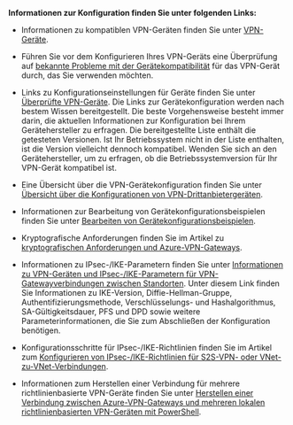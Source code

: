 **Informationen zur Konfiguration finden Sie unter folgenden Links:**

- Informationen zu kompatiblen VPN-Geräten finden Sie unter [VPN-Geräte](../articles/vpn-gateway/vpn-gateway-about-vpn-devices.md).

- Führen Sie vor dem Konfigurieren Ihres VPN-Geräts eine Überprüfung auf [bekannte Probleme mit der Gerätekompatibilität](../articles/vpn-gateway/vpn-gateway-about-vpn-devices.md#known) für das VPN-Gerät durch, das Sie verwenden möchten.

- Links zu Konfigurationseinstellungen für Geräte finden Sie unter [Überprüfte VPN-Geräte](../articles/vpn-gateway/vpn-gateway-about-vpn-devices.md#devicetable). Die Links zur Gerätekonfiguration werden nach bestem Wissen bereitgestellt. Die beste Vorgehensweise besteht immer darin, die aktuellen Informationen zur Konfiguration bei Ihrem Gerätehersteller zu erfragen. Die bereitgestellte Liste enthält die getesteten Versionen. Ist Ihr Betriebssystem nicht in der Liste enthalten, ist die Version vielleicht dennoch kompatibel. Wenden Sie sich an den Gerätehersteller, um zu erfragen, ob die Betriebssystemversion für Ihr VPN-Gerät kompatibel ist.

- Eine Übersicht über die VPN-Gerätekonfiguration finden Sie unter [Übersicht über die Konfigurationen von VPN-Drittanbietergeräten](../articles/vpn-gateway/vpn-gateway-3rdparty-device-config-overview.md).

- Informationen zur Bearbeitung von Gerätekonfigurationsbeispielen finden Sie unter [Bearbeiten von Gerätekonfigurationsbeispielen](../articles/vpn-gateway/vpn-gateway-about-vpn-devices.md#editing).

- Kryptografische Anforderungen finden Sie im Artikel zu [kryptografischen Anforderungen und Azure-VPN-Gateways](../articles/vpn-gateway/vpn-gateway-about-compliance-crypto.md).

- Informationen zu IPsec-/IKE-Parametern finden Sie unter [Informationen zu VPN-Geräten und IPsec-/IKE-Parametern für VPN-Gatewayverbindungen zwischen Standorten](../articles/vpn-gateway/vpn-gateway-about-vpn-devices.md#ipsec). Unter diesem Link finden Sie Informationen zu IKE-Version, Diffie-Hellman-Gruppe, Authentifizierungsmethode, Verschlüsselungs- und Hashalgorithmus, SA-Gültigkeitsdauer, PFS und DPD sowie weitere Parameterinformationen, die Sie zum Abschließen der Konfiguration benötigen.

- Konfigurationsschritte für IPsec-/IKE-Richtlinien finden Sie im Artikel zum [Konfigurieren von IPsec-/IKE-Richtlinien für S2S-VPN- oder VNet-zu-VNet-Verbindungen](../articles/vpn-gateway/vpn-gateway-ipsecikepolicy-rm-powershell.md).

- Informationen zum Herstellen einer Verbindung für mehrere richtlinienbasierte VPN-Geräte finden Sie unter [Herstellen einer Verbindung zwischen Azure-VPN-Gateways und mehreren lokalen richtlinienbasierten VPN-Geräten mit PowerShell](../articles/vpn-gateway/vpn-gateway-connect-multiple-policybased-rm-ps.md).
